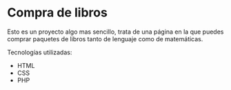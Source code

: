 # Compra de libros
Esto es un proyecto algo mas sencillo, trata de una página en la que puedes comprar paquetes de libros tanto de lenguaje como de matemáticas.

Tecnologías utilizadas:
* HTML
* CSS
* PHP
